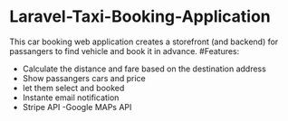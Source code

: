 # Laravel-Taxi-Booking-Application

This car booking  web application creates a storefront (and backend) for passangers to find vehicle and book it in advance. 
#Features: 
- Calculate the distance and fare based on the destination address
- Show passangers cars and price
- let them select and booked
- Instante email notification
- Stripe API 
-Google MAPs API
